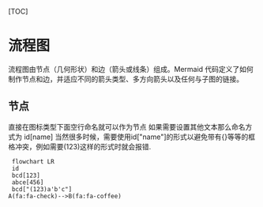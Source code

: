 [TOC]
# 流程图
流程图由节点（几何形状）和边（箭头或线条）组成。Mermaid 代码定义了如何制作节点和边，并适应不同的箭头类型、多方向箭头以及任何与子图的链接。
## 节点
直接在图标类型下面空行命名就可以作为节点
如果需要设置其他文本那么命名方式为
id[name]
当然很多时候，需要使用id["name"]的形式以避免带有{}等等的框格冲突，例如需要(123)这样的形式时就会报错.
```mermaid
 flowchart LR
 id
 bcd[123]
 abce[456]
 bcd["(123)a'b'c"]
A(fa:fa-check)-->B(fa:fa-coffee)
```

